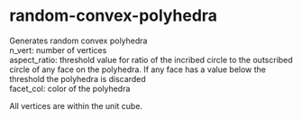 # random-convex-polyhedra
Generates random convex polyhedra  
n_vert: number of vertices  
aspect_ratio: threshold value for ratio of the incribed circle to the outscribed circle of any face on the polyhedra. If any face has a value below the threshold the polyhedra is discarded  
facet_col: color of the polyhedra  

All vertices are within the unit cube. 

